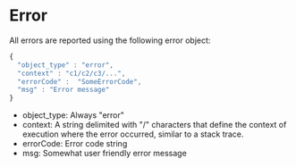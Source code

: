 # Error

All errors are reported using the following error object:
```javascript
{
  "object_type" : "error",
  "context" : "c1/c2/c3/...",
  "errorCode" :  "SomeErrorCode",
  "msg" : "Error message"
}
```
* object_type: Always "error"
* context: A string delimited with "/" characters that define
  the context of execution where the error occurred, similar
  to a stack trace.
* errorCode: Error code string
* msg: Somewhat user friendly error message
